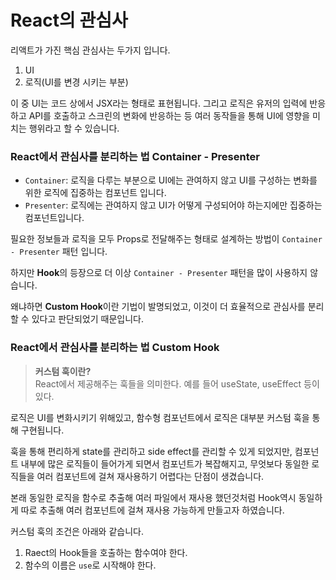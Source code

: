 # React의 관심사

리액트가 가진 핵심 관심사는 두가지 입니다.

1. UI
2. 로직(UI를 변경 시키는 부분)

이 중 UI는 코드 상에서 JSX라는 형태로 표현됩니다. 그리고 로직은 유저의 입력에 반응하고 API를 호출하고 스크린의 변화에 반응하는 등 여러 동작들을 통해 UI에 영향을 미치는 행위라고 할 수 있습니다.

### React에서 관심사를 분리하는 법 Container - Presenter

- `Container`: 로직을 다루는 부분으로 UI에는 관여하지 않고 UI를 구성하는 변화를 위한 로직에 집중하는 컴포넌트 입니다.
- `Presenter`: 로직에는 관여하지 않고 UI가 어떻게 구성되어야 하는지에만 집중하는 컴포넌트입니다.

필요한 정보들과 로직을 모두 Props로 전달해주는 형태로 설계하는 방법이 `Container - Presenter` 패턴 입니다.

하지만 **Hook**의 등장으로 더 이상 `Container - Presenter` 패턴을 많이 사용하지 않습니다.

왜냐하면 **Custom Hook**이란 기법이 발명되었고, 이것이 더 효율적으로 관심사를 분리할 수 있다고 판단되었기 때문입니다.

### React에서 관심사를 분리하는 법 Custom Hook

> **커스텀 훅이란?**  
> React에서 제공해주는 훅들을 의미한다. 예를 들어 useState, useEffect 등이 있다.

로직은 UI를 변화시키기 위해있고, 함수형 컴포넌트에서 로직은 대부분 커스텀 훅을 통해 구현됩니다.

훅을 통해 편리하게 state를 관리하고 side effect를 관리할 수 있게 되었지만, 컴포넌트 내부에 많은 로직들이 들어가게 되면서 컴포넌트가 복잡해지고, 무엇보다 동일한 로직들을 여러 컴포넌트에 걸쳐 재사용하기 어렵다는 단점이 생겼습니다.

본래 동일한 로직을 함수로 추출해 여러 파일에서 재사용 했던것처럼 Hook역시 동일하게 따로 추출해 여러 컴포넌트에 걸쳐 재사용 가능하게 만들고자 하였습니다.

커스텀 훅의 조건은 아래와 같습니다.

1. Raect의 Hook들을 호출하는 함수여야 한다.
2. 함수의 이름은 `use`로 시작해야 한다.
